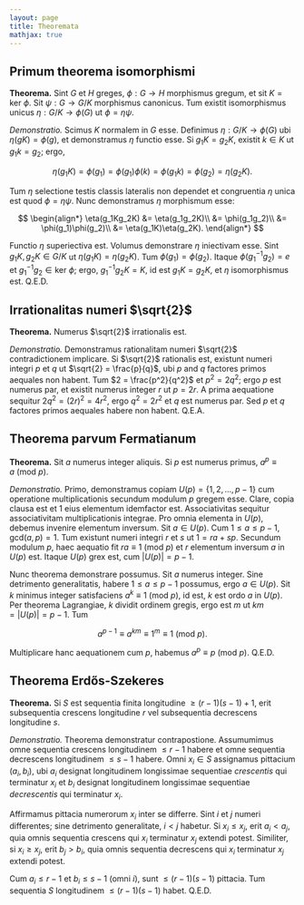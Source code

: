 ```yaml
---
layout: page
title: Theoremata
mathjax: true
---
```


## Primum theorema isomorphismi

__Theorema.__ Sint $G$ et $H$ greges, $\phi : G \rightarrow H$ morphismus gregum, et sit $K = \text{ker}\ \phi$. Sit $\psi : G \rightarrow G/K$ morphismus canonicus. Tum existit isomorphismus unicus $\eta : G/K \rightarrow \phi(G)$ ut $\phi = \eta\psi$.

_Demonstratio._ Scimus $K$ normalem in $G$ esse. Definimus $\eta : G/K \rightarrow \phi(G)$ ubi $\eta(gK)=\phi(g)$, et demonstramus $\eta$ functio esse. Si $g_1K = g_2K$, existit $k\in K$ ut $g_1k = g_2$; ergo,

$$\eta(g_1 K) = \phi(g_1) = \phi(g_1)\phi(k) = \phi(g_1k) = \phi(g_2) = \eta(g_2K).$$

Tum $\eta$ selectione testis classis lateralis non dependet et congruentia $\eta$ unica est quod $\phi = \eta\psi$. Nunc demonstramus $\eta$ morphismum esse:

$$
\begin{align*}
    \eta(g_1Kg_2K) &= \eta(g_1g_2K)\\
    &= \phi(g_1g_2)\\
    &= \phi(g_1)\phi(g_2)\\
    &= \eta(g_1K)\eta(g_2K).
\end{align*}
$$

Functio $\eta$ superiectiva est. Volumus demonstrare $\eta$ iniectivam esse. Sint $g_1K,g_2K\in G/K$ ut $\eta(g_1K)=\eta(g_2K)$. Tum $\phi(g_1)=\phi(g_2)$. Itaque $\phi(g_1^{-1}g_2) = e$ et $g_1^{-1}g_2\in \text{ker}\ \phi$; ergo, $g_1^{-1}g_2K = K$, id est $g_1K=g_2K$, et $\eta$ isomorphismus est. Q.E.D.


## Irrationalitas numeri $\sqrt{2}$

__Theorema.__ Numerus $\sqrt{2}$ irrationalis est.

_Demonstratio._ Demonstramus rationalitam numeri $\sqrt{2}$ contradictionem implicare. Si $\sqrt{2}$ rationalis est, existunt numeri integri $p$ et $q$ ut $\sqrt{2} = \frac{p}{q}$, ubi $p$ and $q$ factores primos aequales non habent. Tum $2 = \frac{p^2}{q^2}$ et $p^2=2q^2$; ergo $p$ est numerus par, et existit numerus integer $r$ ut $p=2r$. A prima aequatione sequitur $2q^2 = (2r)^2 = 4r^2$, ergo $q^2 = 2r^2$ et $q$ est numerus par. Sed $p$ et $q$ factores primos aequales habere non habent. Q.E.A.

## Theorema parvum Fermatianum

__Theorema.__ Sit $a$ numerus integer aliquis. Si $p$ est numerus primus, $a^p \equiv a\ (\text{mod}\ p)$.

_Demonstratio._ Primo, demonstramus copiam $U(p)=\{1, 2, \ldots , p-1\}$ cum operatione multiplicationis secundum modulum $p$ gregem esse. Clare, copia clausa est et $1$ eius elementum idemfactor est. Associativitas sequitur associativitam multiplicationis integrae. Pro omnia elementa in $U(p)$, debemus invenire elementum inversum. Sit $a\in U(p)$. Cum $1 \leq a \leq p-1$, $\text{gcd}(a, p) = 1$. Tum existunt numeri integri $r$ et $s$ ut $1 = ra + sp$. Secundum modulum $p$, haec aequatio fit $ra \equiv 1\ (\text{mod}\ p)$ et $r$ elementum inversum $a$ in $U(p)$ est. Itaque $U(p)$ grex est, cum $\lvert U(p)\rvert=p-1$.

Nunc theorema demonstrare possumus. Sit $a$ numerus integer. Sine detrimento generalitatis, habere $1 \leq a \leq p-1$ possumus, ergo $a\in U(p)$. Sit $k$ minimus integer satisfaciens $a^k \equiv 1\ (\text{mod}\ p)$, id est, $k$ est ordo $a$ in $U(p)$. Per theorema Lagrangiae, $k$ dividit ordinem gregis, ergo est $m$ ut $km = \lvert U(p)\rvert = p - 1$. Tum

$$a^{p-1} \equiv a^{km} \equiv 1^m \equiv 1\ (\text{mod}\ p).$$

Multiplicare hanc aequationem cum $p$, habemus $a^p \equiv p\ (\text{mod}\ p)$. Q.E.D.

## Theorema Erdős-Szekeres

__Theorema.__ Si $S$ est sequentia finita longitudine $\geq (r-1)(s-1)+1$, erit subsequentia crescens longitudine $r$ vel subsequentia decrescens longitudine $s$.

_Demonstratio._ Theorema demonstratur contrapostione. Assumumimus omne sequentia crescens longitudinem $\leq r-1$ habere et omne sequentia decrescens longitudinem $\leq s-1$ habere. Omni $x_i\in S$ assignamus pittacium $(a_i, b_i)$, ubi $a_i$ designat longitudinem longissimae sequentiae _crescentis_ qui terminatur $x_i$ et $b_i$ designat longitudinem longissimae sequentiae _decrescentis_ qui terminatur $x_i$.

Affirmamus pittacia numerorum $x_i$ inter se differre. Sint $i$ et $j$ numeri differentes; sine detrimento generalitate, $i < j$ habetur. Si $x_i\leq x_j$, erit $a_i < a_j$, quia omnis sequentia crescens qui $x_i$ terminatur $x_j$ extendi potest. Similiter, si $x_i\geq x_j$, erit $b_j > b_i$, quia omnis sequentia decrescens qui $x_i$ terminatur $x_j$ extendi potest.

Cum $a_i\leq r-1$ et $b_i\leq s-1$ (omni $i$), sunt $\leq (r-1)(s-1)$ pittacia. Tum sequentia $S$ longitudinem $\leq (r-1)(s-1)$ habet. Q.E.D.